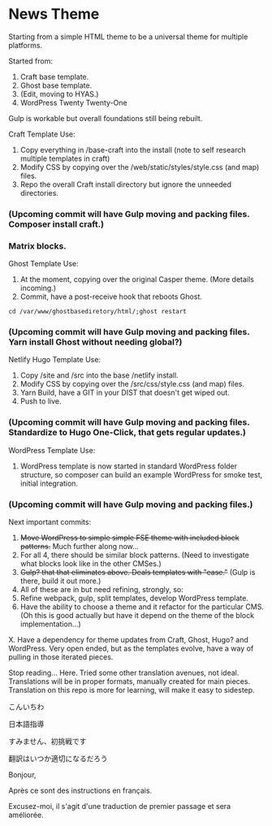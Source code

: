 # News Theme
Starting from a simple HTML theme to be a universal theme for multiple platforms.

Started from:
1. Craft base template.
2. Ghost base template.
3. (Edit, moving to HYAS.)
4. WordPress Twenty Twenty-One

Gulp is workable but overall foundations still being rebuilt.

Craft Template Use:
1. Copy everything in /base-craft into the install (note to self research multiple templates in craft)
2. Modify CSS by copying over the /web/static/styles/style.css (and map) files.
3. Repo the overall Craft install directory but ignore the unneeded directories.  
### (Upcoming commit will have Gulp moving and packing files. Composer install craft.)
### Matrix blocks.

Ghost Template Use:
1. At the moment, copying over the original Casper theme. (More details incoming.)
2. Commit, have a post-receive hook that reboots Ghost. 
```
cd /var/www/ghostbasediretory/html/;ghost restart
```
### (Upcoming commit will have Gulp moving and packing files. Yarn install Ghost without needing global?)

Netlify Hugo Template Use:
1. Copy /site and /src into the base /netlify install.
2. Modify CSS by copying over the /src/css/style.css (and map) files.
3. Yarn Build, have a GIT in your DIST that doesn't get wiped out. 
4. Push to live.
### (Upcoming commit will have Gulp moving and packing files. Standardize to Hugo One-Click, that gets regular updates.)

WordPress Template Use:
1. WordPress template is now started in standard WordPress folder structure, so composer can build an example WordPress for smoke test, initial integration.
### (Upcoming commit will have Gulp moving and packing files.)

Next important commits:
1. ~~Move WordPress to simple simple FSE theme with included block patterns.~~ Much further along now...
2. For all 4, there should be similar block patterns. (Need to investigate what blocks look like in the other CMSes.)
3. ~~Gulp? that that eliminates above. Deals templates with "ease."~~ (Gulp is there, build it out more.)
3. All of these are in but need refining, strongly, so:
3. Refine webpack, gulp, split templates, develop WordPress template.
4. Have the ability to choose a theme and it refactor for the particular CMS. (Oh this is good actually but have it depend on the theme of the block implementation...)

X. Have a dependency for theme updates from Craft, Ghost, Hugo? and WordPress. Very open ended, but as the templates evolve, have a way of pulling in those iterated pieces.


Stop reading... Here.
Tried some other translation avenues, not ideal. Translations will be in proper formats, manually created for main pieces. Translation on this repo is more for learning, will make it easy to sidestep.

こんいちわ

日本語指導

すみません、初挑戦です 

翻訳はいつか適切になるだろう

Bonjour, 

Après ce sont des instructions en français.

Excusez-moi, il s'agit d'une traduction de premier passage et sera améliorée.
